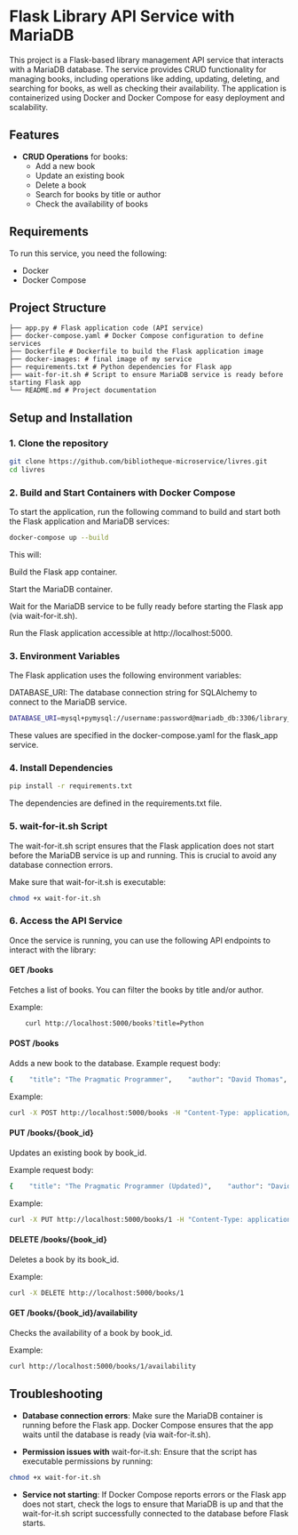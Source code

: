 # Flask Library API Service with MariaDB

This project is a Flask-based library management API service that interacts with a MariaDB database. The service provides CRUD functionality for managing books, including operations like adding, updating, deleting, and searching for books, as well as checking their availability. The application is containerized using Docker and Docker Compose for easy deployment and scalability.

## Features

- **CRUD Operations** for books:
  - Add a new book
  - Update an existing book
  - Delete a book
  - Search for books by title or author
  - Check the availability of books

## Requirements

To run this service, you need the following:

- Docker
- Docker Compose

## Project Structure

    ├── app.py # Flask application code (API service) 
    ├── docker-compose.yaml # Docker Compose configuration to define services 
    ├── Dockerfile # Dockerfile to build the Flask application image 
    ├── docker-images: # final image of my service
    ├── requirements.txt # Python dependencies for Flask app 
    ├── wait-for-it.sh # Script to ensure MariaDB service is ready before starting Flask app 
    └── README.md # Project documentation


## Setup and Installation

### 1. Clone the repository

```bash
git clone https://github.com/bibliotheque-microservice/livres.git
cd livres
```

### 2. Build and Start Containers with Docker Compose

To start the application, run the following command to build and start both the Flask application and MariaDB services:

```bash
docker-compose up --build
```
This will:

Build the Flask app container.

Start the MariaDB container.

Wait for the MariaDB service to be fully ready before starting the Flask app (via wait-for-it.sh).

Run the Flask application accessible at http://localhost:5000.

### 3. Environment Variables

The Flask application uses the following environment variables:

DATABASE_URI: The database connection string for SQLAlchemy to connect to the MariaDB service.

```bash
DATABASE_URI=mysql+pymysql://username:password@mariadb_db:3306/library_db
```

These values are specified in the docker-compose.yaml for the flask_app service.

### 4. Install Dependencies

```bash
pip install -r requirements.txt
```
The dependencies are defined in the requirements.txt file.

### 5. wait-for-it.sh Script

The wait-for-it.sh script ensures that the Flask application does not start before the MariaDB service is up and running. This is crucial to avoid any database connection errors.

Make sure that wait-for-it.sh is executable:

```bash
chmod +x wait-for-it.sh
```
### 6\. Access the API Service

Once the service is running, you can use the following API endpoints to interact with the library:

#### **GET /books**

Fetches a list of books. You can filter the books by title and/or author.

Example:

```bash
    curl http://localhost:5000/books?title=Python  
```
#### **POST /books**

Adds a new book to the database. Example request body:

```bash
{    "title": "The Pragmatic Programmer",    "author": "David Thomas",    "published_year": 1999,    "isbn": "978-0201616224",    "availability": true  }   
```

Example:
```bash
curl -X POST http://localhost:5000/books -H "Content-Type: application/json" -d '{"title": "The Pragmatic Programmer", "author": "David Thomas", "published_year": 1999, "isbn": "978-0201616224", "availability": true}'   
```

#### **PUT /books/{book\_id}**

Updates an existing book by book\_id.

Example request body:

```bash
{    "title": "The Pragmatic Programmer (Updated)",    "author": "David Thomas",    "published_year": 2000,    "isbn": "978-0201616224",    "availability": true  }
```
Example:

```bash
curl -X PUT http://localhost:5000/books/1 -H "Content-Type: application/json" -d '{"title": "The Pragmatic Programmer (Updated)", "author": "David Thomas", "published_year": 2000, "isbn": "978-0201616224", "availability": true}'
```

#### **DELETE /books/{book\_id}**

Deletes a book by its book\_id.

Example:

```bash
curl -X DELETE http://localhost:5000/books/1
```
#### **GET /books/{book\_id}/availability**

Checks the availability of a book by book\_id.

Example:

```bash
curl http://localhost:5000/books/1/availability
```

Troubleshooting
---------------

*   **Database connection errors**: Make sure the MariaDB container is running before the Flask app. Docker Compose ensures that the app waits until the database is ready (via wait-for-it.sh).

* **Permission issues with** wait-for-it.sh: Ensure that the script has executable permissions by running:

```bash
chmod +x wait-for-it.sh
```

*   **Service not starting**: If Docker Compose reports errors or the Flask app does not start, check the logs to ensure that MariaDB is up and that the wait-for-it.sh script successfully connected to the database before Flask starts.
    

